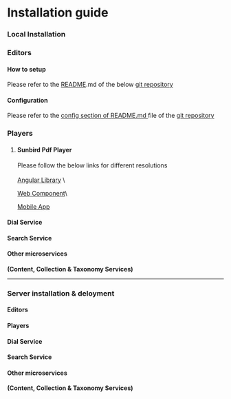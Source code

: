 # Installation guide

### Local Installation

### Editors

#### How to setup

Please refer to the [README](https://github.com/Sunbird-Ed/sunbird-collection-editor/tree/release-4.8.0#readme).md of the below [git repository](installation-guide.md#git-repo)

#### Configuration

Please refer to the [config section of README.md ](https://github.com/vaibhavbhuva/sunbird-collection-editor-1/blob/release-4.8.0/docs/CONFIGURATION.md)file of the [git repository](installation-guide.md#git-repo)

### Players

1.  #### Sunbird Pdf Player

    Please follow the below links for different resolutions \
    &#x20;\
    [Angular Library](https://github.com/project-sunbird/sunbird-pdf-player/tree/release-4.8.0#getting-started) \


    [Web Component](https://github.com/project-sunbird/sunbird-pdf-player/tree/release-4.8.0#use-as-web-components)\


    [Mobile App](https://github.com/project-sunbird/sunbird-pdf-player/tree/release-4.8.0#mobile-app-integration-steps)

#### Dial Service



#### Search Service



#### Other microservices

**(Content, Collection & Taxonomy Services)**

****

### **Server installation & deloyment**

#### Editors



#### Players



#### Dial Service



#### Search Service



#### Other microservices

**(Content, Collection & Taxonomy Services)**

